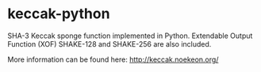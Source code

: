 keccak-python
=============

SHA-3 Keccak sponge function implemented in Python.
Extendable Output Function (XOF) SHAKE-128 and SHAKE-256 are also
included.

More information can be found here: http://keccak.noekeon.org/
